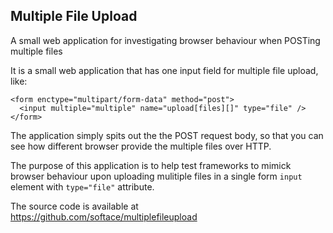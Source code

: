 Multiple File Upload
--------------------

A small web application for investigating browser behaviour when
POSTing multiple files

It is a small web application that has one input field for multiple file upload, like:

    <form enctype="multipart/form-data" method="post">
      <input multiple="multiple" name="upload[files][]" type="file" />
    </form>

The application simply spits out the the POST request body, so that you can see how different browser provide the multiple files over HTTP.

The purpose of this application is to help test frameworks to mimick browser behaviour upon uploading mulitiple files in a single form `input` element with `type="file"` attribute.

The source code is available at https://github.com/softace/multiplefileupload


